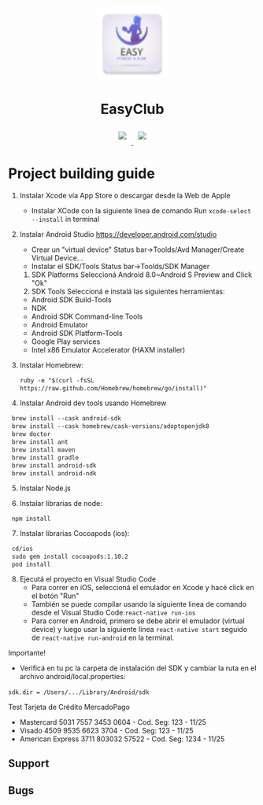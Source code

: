 <p align="center">
  <a href="">
    <img width="150px" style="border-radius:20px;" src="android/app/src/main/res/mipmap-hdpi/ic_launcher.png">
  </a>
  <h1 align="center">EasyClub</h1>
</p>


<p align="center">
<a href="">
    <img width="160px" style="margin: 10px 10px;" src="https://proximity-mobile.firebaseapp.com/images/download/download-app-store.png">
</a>
<a href="">
    <img width="160px" style="margin: 10px 10px;" src="https://proximity-mobile.firebaseapp.com/images/download/download-google-play.png">
</a>
</p>


# Project building guide


1. Instalar Xcode vía App Store o descargar desde la Web de Apple
   - Instalar XCode con la siguiente linea de comando
     Run ```xcode-select --install``` in terminal

2. Instalar Android Studio
   https://developer.android.com/studio
   - Crear un "virtual device"
    Status bar->Toolds/Avd Manager/Create Virtual Device...
   - Instalar el SDK/Tools
    Status bar->Toolds/SDK Manager
    1) SDK Platforms
     Seleccioná Android 8.0~Android S Preview and Click "Ok"
    2) SDK Tools
     Seleccioná e instalá las siguientes herramientas:
     - Android SDK Build-Tools
     - NDK
     - Android SDK Command-line Tools
     - Android Emulator
     - Android SDK Platform-Tools
     - Google Play services
     - Intel x86 Emulator Accelerator (HAXM installer)

3. Instalar Homebrew:
   ```
   ruby -e "$(curl -fsSL https://raw.github.com/Homebrew/homebrew/go/install)"
   ```

4. Instalar Android dev tools usando Homebrew
  ```
   brew install --cask android-sdk
   brew install --cask homebrew/cask-versions/adoptopenjdk8
   brew doctor
   brew install ant
   brew install maven
   brew install gradle
   brew install android-sdk
   brew install android-ndk
   ```

5. Instalar Node.js

6. Instalar librarias de node:
  ```
   npm install
  ```
  
7. Instalar librarias Cocoapods (ios):
  ```
   cd/ios
   sudo gem install cocoapods:1.10.2
   pod install
  ```

8. Ejecutá el proyecto en Visual Studio Code
   - Para correr en iOS, seleccioná el emulador en Xcode y hacé click en el botón "Run"
   - También se puede compilar usando la siguiente linea de comando desde el Visual Studio Code:```react-native run-ios```
   - Para correr en Android, primero se debe abrir el emulador (virtual device)
    y luego usar la siguiente linea ```react-native start``` seguido de ```react-native run-android``` en la terminal.




Importante!
- Verificá en tu pc la carpeta de instalación del SDK y cambiar la ruta en el archivo android/local.properties:


```sdk.dir = /Users/.../Library/Android/sdk```

Test Tarjeta de Crédito MercadoPago
- Mastercard	5031 7557 3453 0604	- Cod. Seg: 123	- 11/25
- Visado	4509 9535 6623 3704	- Cod. Seg: 123 -	11/25
- American Express	3711 803032 57522	- Cod. Seg: 1234 - 11/25



## Support

## Bugs



